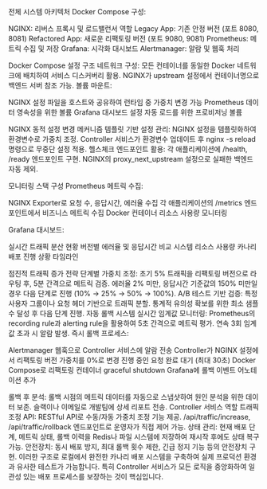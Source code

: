 전체 시스템 아키텍처
Docker Compose 구성:

NGINX: 리버스 프록시 및 로드밸런서 역할
Legacy App: 기존 안정 버전 (포트 8080, 8081)
Refactored App: 새로운 리팩토링 버전 (포트 9080, 9081)
Prometheus: 메트릭 수집 및 저장
Grafana: 시각화 대시보드
Alertmanager: 알람 및 웹훅 처리

Docker Compose 설정 구조
네트워크 구성:
모든 컨테이너를 동일한 Docker 네트워크에 배치하여 서비스 디스커버리 활용. NGINX가 upstream 설정에서 컨테이너명으로 백엔드 서버 참조 가능.
볼륨 마운트:

NGINX 설정 파일을 호스트와 공유하여 런타임 중 가중치 변경 가능
Prometheus 데이터 영속성을 위한 볼륨
Grafana 대시보드 설정 자동 로드를 위한 프로비저닝 볼륨

NGINX 동적 설정 변경 메커니즘
템플릿 기반 설정 관리:
NGINX 설정을 템플릿화하여 환경변수로 가중치 조정. Controller 서비스가 환경변수 업데이트 후 nginx -s reload 명령으로 무중단 설정 적용.
헬스체크 엔드포인트 활용:
각 애플리케이션에 /health, /ready 엔드포인트 구현. NGINX의 proxy_next_upstream 설정으로 실패한 백엔드 자동 제외.

모니터링 스택 구성
Prometheus 메트릭 수집:

NGINX Exporter로 요청 수, 응답시간, 에러율 수집
각 애플리케이션의 /metrics 엔드포인트에서 비즈니스 메트릭 수집
Docker 컨테이너 리소스 사용량 모니터링

Grafana 대시보드:

실시간 트래픽 분산 현황
버전별 에러율 및 응답시간 비교
시스템 리소스 사용량
카나리 배포 진행 상황 타임라인

점진적 트래픽 증가 전략
단계별 가중치 조정:
초기 5% 트래픽을 리팩토링 버전으로 라우팅 후, 5분 간격으로 메트릭 검증. 에러율 2% 미만, 응답시간 기준값의 150% 미만일 경우 다음 단계로 진행 (10% → 25% → 50% → 100%).
A/B 테스트 기반 검증:
특정 사용자 그룹이나 요청 헤더 기반으로 트래픽 분할. 통계적 유의성 확보를 위한 최소 샘플 수 달성 후 다음 단계 진행.
자동 롤백 시스템
실시간 임계값 모니터링:
Prometheus의 recording rule과 alerting rule을 활용하여 5초 간격으로 메트릭 평가. 연속 3회 임계값 초과 시 알람 발생.
즉시 롤백 프로세스:

Alertmanager 웹훅으로 Controller 서비스에 알람 전송
Controller가 NGINX 설정에서 리팩토링 버전 가중치를 0%로 변경
진행 중인 요청 완료 대기 (최대 30초)
Docker Compose로 리팩토링 컨테이너 graceful shutdown
Grafana에 롤백 이벤트 어노테이션 추가

롤백 후 분석:
롤백 시점의 메트릭 데이터를 자동으로 스냅샷하여 원인 분석을 위한 데이터 보존. 슬랙이나 이메일로 개발팀에 상세 리포트 전송.
Controller 서비스 역할
트래픽 조정 API:
RESTful API로 수동/자동 가중치 조정 기능 제공. /api/traffic/increase, /api/traffic/rollback 엔드포인트로 운영자가 직접 제어 가능.
상태 관리:
현재 배포 단계, 메트릭 상태, 롤백 이력을 Redis나 파일 시스템에 저장하여 재시작 후에도 상태 복구 가능.
안전장치:
동시 배포 방지, 최대 롤백 횟수 제한, 긴급 정지 기능 등의 안전장치 구현.
이러한 구조로 로컬에서 완전한 카나리 배포 시스템을 구축하여 실제 프로덕션 환경과 유사한 테스트가 가능합니다. 특히 Controller 서비스가 모든 로직을 중앙화하여 일관성 있는 배포 프로세스를 보장하는 것이 핵심입니다.


